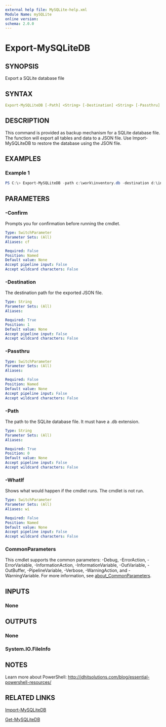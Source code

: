 ```yaml
---
external help file: MySQLite-help.xml
Module Name: mySQLite
online version:
schema: 2.0.0
---
```


# Export-MySQLiteDB

## SYNOPSIS

Export a SQLite database file

## SYNTAX

```yaml
Export-MySQLiteDB [-Path] <String> [-Destination] <String> [-Passthru] [-WhatIf] [-Confirm] [<CommonParameters>]
```

## DESCRIPTION

This command is provided as backup mechanism for a SQLite database file. The function will export all tables and data to a JSON file. Use Import-MySQLiteDB to restore the database using the JSON file.

## EXAMPLES

### Example 1

```powershell
PS C:\> Export-MySQLiteDB -path c:\work\inventory.db -destination d:\inventory.json
```

## PARAMETERS

### -Confirm

Prompts you for confirmation before running the cmdlet.

```yaml
Type: SwitchParameter
Parameter Sets: (All)
Aliases: cf

Required: False
Position: Named
Default value: None
Accept pipeline input: False
Accept wildcard characters: False
```

### -Destination

The destination path for the exported JSON file.

```yaml
Type: String
Parameter Sets: (All)
Aliases:

Required: True
Position: 1
Default value: None
Accept pipeline input: False
Accept wildcard characters: False
```

### -Passthru

```yaml
Type: SwitchParameter
Parameter Sets: (All)
Aliases:

Required: False
Position: Named
Default value: None
Accept pipeline input: False
Accept wildcard characters: False
```

### -Path

The path to the SQLite database file. It must have a .db extension.

```yaml
Type: String
Parameter Sets: (All)
Aliases:

Required: True
Position: 0
Default value: None
Accept pipeline input: False
Accept wildcard characters: False
```

### -WhatIf

Shows what would happen if the cmdlet runs.
The cmdlet is not run.

```yaml
Type: SwitchParameter
Parameter Sets: (All)
Aliases: wi

Required: False
Position: Named
Default value: None
Accept pipeline input: False
Accept wildcard characters: False
```

### CommonParameters

This cmdlet supports the common parameters: -Debug, -ErrorAction, -ErrorVariable, -InformationAction, -InformationVariable, -OutVariable, -OutBuffer, -PipelineVariable, -Verbose, -WarningAction, and -WarningVariable. For more information, see [about_CommonParameters](http://go.microsoft.com/fwlink/?LinkID=113216).

## INPUTS

### None

## OUTPUTS

### None

### System.IO.FileInfo

## NOTES

Learn more about PowerShell: http://jdhitsolutions.com/blog/essential-powershell-resources/

## RELATED LINKS

[Import-MySQLiteDB](Import-MySQLiteDB.md)

[Get-MySQLiteDB](Get-MySQLiteDB.md)
